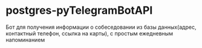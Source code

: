 # postgres-pyTelegramBotAPI
Бот для получения информации о собеседовании из базы данных(адрес, контактный телефон, ссылка на карты), с простым ежедневным напоминанием
